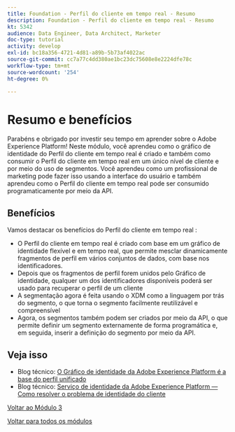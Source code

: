 ```yaml
---
title: Foundation - Perfil do cliente em tempo real - Resumo
description: Foundation - Perfil do cliente em tempo real - Resumo
kt: 5342
audience: Data Engineer, Data Architect, Marketer
doc-type: tutorial
activity: develop
exl-id: bc18a356-4721-4d81-a89b-5b73af4022ac
source-git-commit: cc7a77c4dd380ae1bc23dc75608e8e2224dfe78c
workflow-type: tm+mt
source-wordcount: '254'
ht-degree: 0%

---
```


# Resumo e benefícios

Parabéns e obrigado por investir seu tempo em aprender sobre o Adobe Experience Platform!
Neste módulo, você aprendeu como o gráfico de identidade do Perfil do cliente em tempo real é criado e também como consumir o Perfil do cliente em tempo real em um único nível de cliente e por meio do uso de segmentos. Você aprendeu como um profissional de marketing pode fazer isso usando a interface do usuário e também aprendeu como o Perfil do cliente em tempo real pode ser consumido programaticamente por meio da API.

## Benefícios

Vamos destacar os benefícios do Perfil do cliente em tempo real :

- O Perfil do cliente em tempo real é criado com base em um gráfico de identidade flexível e em tempo real, que permite mesclar dinamicamente fragmentos de perfil em vários conjuntos de dados, com base nos identificadores.
- Depois que os fragmentos de perfil forem unidos pelo Gráfico de identidade, qualquer um dos identificadores disponíveis poderá ser usado para recuperar o perfil de um cliente
- A segmentação agora é feita usando o XDM como a linguagem por trás do segmento, o que torna o segmento facilmente reutilizável e compreensível
- Agora, os segmentos também podem ser criados por meio da API, o que permite definir um segmento externamente de forma programática e, em seguida, inserir a definição do segmento por meio da API.

## Veja isso

- Blog técnico: [O Gráfico de identidade da Adobe Experience Platform é a base do perfil unificado](https://medium.com/adobetech/adobe-experience-platform-identity-graph-is-the-foundation-for-the-unified-profile-e8435d26dce7)
- Blog técnico: [Serviço de identidade da Adobe Experience Platform — Como resolver o problema de identidade do cliente](https://medium.com/adobetech/adobe-experience-platforms-identity-service-how-to-solve-the-customer-identity-conundrum-f95e22d16ea9)

[Voltar ao Módulo 3](./real-time-customer-profile.md)

[Voltar para todos os módulos](../../overview.md)
